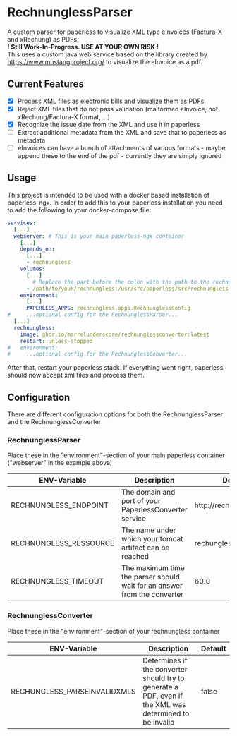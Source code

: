 # RechnunglessParser
A custom parser for paperless to visualize XML type eInvoices (Factura-X and xRechung) as PDFs.  
**! Still Work-In-Progress. USE AT YOUR OWN RISK !**  
This uses a custom java web service based on the library created by https://www.mustangproject.org/ to visualize the eInvoice as a pdf.
## Current Features
 - [x] Process XML files as electronic bills and visualize them as PDFs
 - [x] Reject XML files that do not pass validation (malformed eInvoice, not xRechung/Factura-X format, ...)
 - [x] Recognize the issue date from the XML and use it in paperless
 - [ ] Extract additional metadata from the XML and save that to paperless as metadata
 - [ ] eInvoices can have a bunch of attachments of various formats - maybe append these to the end of the pdf - currently they are simply ignored
## Usage
This project is intended to be used with a docker based installation of paperless-ngx. In order to add this to your paperless installation you need to add the following to your docker-compose file:
```yaml
services:
  [...]
  webserver: # This is your main paperless-ngx container
    [...]
    depends_on:
      [...]
      - rechnungless
    volumes:
      [...]
        # Replace the part before the colon with the path to the rechnungless folder found in this repo
      - /path/to/your/rechnungless:/usr/src/paperless/src/rechnungless
    environment:
      [...]
      PAPERLESS_APPS: rechnungless.apps.RechnunglessConfig
#     ...optional config for the RechnunglessParser...
  [...]
  rechnungless:
    image: ghcr.io/marrelunderscore/rechnunglessconverter:latest
    restart: unless-stopped
#   environment:
#     ...optional config for the RechnunglessConverter...
```
After that, restart your paperless stack. If everything went right, paperless should now accept xml files and process them.
## Configuration
There are different configuration options for both the RechnunglessParser and the RechnunglessConverter
### RechnunglessParser
Place these in the "environment"-section of your main paperless container ("webserver" in the example above)

| ENV-Variable            | Description                                                              | Default                 |
|-------------------------|--------------------------------------------------------------------------|-------------------------|
| RECHNUNGLESS_ENDPOINT   | The domain and port of your PaperlessConverter service                   | http://rechungless:8080 |
| RECHNUNGLESS_RESSOURCE  | The name under which your tomcat artifact can be reached                 | rechungless             |
| RECHNUNGLESS_TIMEOUT    | The maximum time the parser should wait for an answer from the converter | 60.0                    |

### RechnunglessConverter
Place these in the "environment"-section of your rechnungless container

| ENV-Variable                 | Description                                                                                             | Default |
|------------------------------|---------------------------------------------------------------------------------------------------------|---------|
| RECHUNGLESS_PARSEINVALIDXMLS | Determines if the converter should try to generate a PDF, even if the XML was determined to be invalid | false   |
